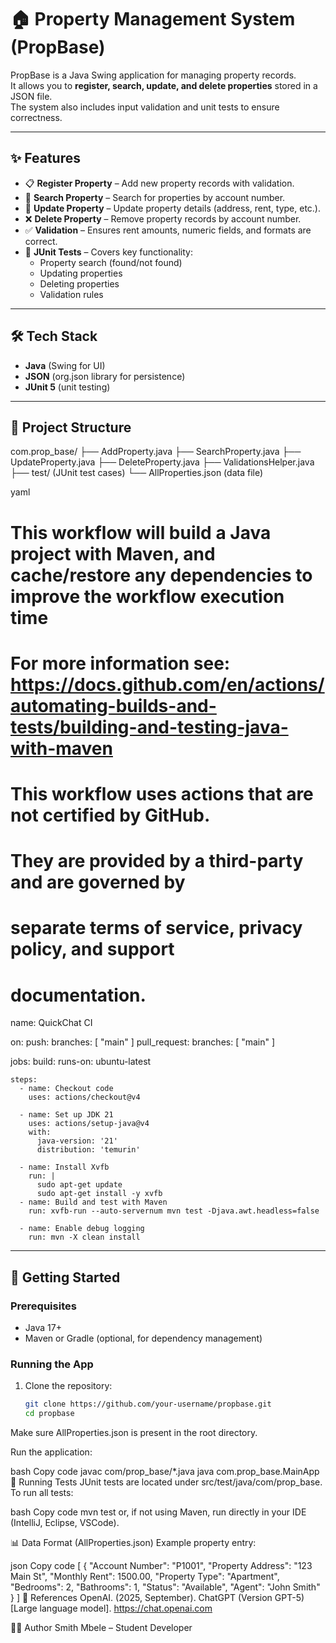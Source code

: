 # 🏠 Property Management System (PropBase)

PropBase is a Java Swing application for managing property records.  
It allows you to **register, search, update, and delete properties** stored in a JSON file.  
The system also includes input validation and unit tests to ensure correctness.

---

## ✨ Features
- 📋 **Register Property** – Add new property records with validation.  
- 🔎 **Search Property** – Search for properties by account number.  
- 📝 **Update Property** – Update property details (address, rent, type, etc.).  
- ❌ **Delete Property** – Remove property records by account number.  
- ✅ **Validation** – Ensures rent amounts, numeric fields, and formats are correct.  
- 🧪 **JUnit Tests** – Covers key functionality:
  - Property search (found/not found)  
  - Updating properties  
  - Deleting properties  
  - Validation rules  

---

## 🛠️ Tech Stack
- **Java** (Swing for UI)  
- **JSON** (org.json library for persistence)  
- **JUnit 5** (unit testing)  

---

## 📂 Project Structure
com.prop_base/
├── AddProperty.java
├── SearchProperty.java
├── UpdateProperty.java
├── DeleteProperty.java
├── ValidationsHelper.java
├── test/ (JUnit test cases)
└── AllProperties.json (data file)

yaml
# This workflow will build a Java project with Maven, and cache/restore any dependencies to improve the workflow execution time
# For more information see: https://docs.github.com/en/actions/automating-builds-and-tests/building-and-testing-java-with-maven

# This workflow uses actions that are not certified by GitHub.
# They are provided by a third-party and are governed by
# separate terms of service, privacy policy, and support
# documentation.

name: QuickChat CI

on:
  push:
    branches: [ "main" ]
  pull_request:
    branches: [ "main" ]

jobs:
  build:
    runs-on: ubuntu-latest

    steps:
      - name: Checkout code
        uses: actions/checkout@v4

      - name: Set up JDK 21
        uses: actions/setup-java@v4
        with:
          java-version: '21'
          distribution: 'temurin'

      - name: Install Xvfb
        run: |
          sudo apt-get update
          sudo apt-get install -y xvfb
      - name: Build and test with Maven
        run: xvfb-run --auto-servernum mvn test -Djava.awt.headless=false

      - name: Enable debug logging
        run: mvn -X clean install

---

## 🚀 Getting Started

### Prerequisites
- Java 17+  
- Maven or Gradle (optional, for dependency management)  

### Running the App
1. Clone the repository:
   ```bash
   git clone https://github.com/your-username/propbase.git
   cd propbase
Make sure AllProperties.json is present in the root directory.

Run the application:

bash
Copy code
javac com/prop_base/*.java
java com.prop_base.MainApp
🧪 Running Tests
JUnit tests are located under src/test/java/com/prop_base.
To run all tests:

bash
Copy code
mvn test
or, if not using Maven, run directly in your IDE (IntelliJ, Eclipse, VSCode).

📊 Data Format (AllProperties.json)
Example property entry:

json
Copy code
[
  {
    "Account Number": "P1001",
    "Property Address": "123 Main St",
    "Monthly Rent": 1500.00,
    "Property Type": "Apartment",
    "Bedrooms": 2,
    "Bathrooms": 1,
    "Status": "Available",
    "Agent": "John Smith"
  }
]
📖 References
OpenAI. (2025, September). ChatGPT (Version GPT-5) [Large language model]. https://chat.openai.com

👨‍💻 Author
Smith Mbele – Student Developer
